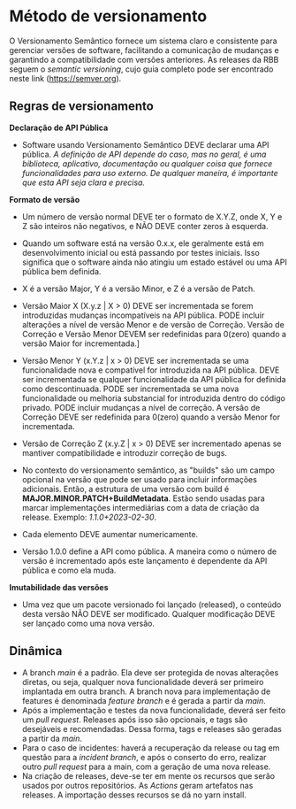 # Método de versionamento 

O Versionamento Semântico fornece um sistema claro e consistente para gerenciar versões de software, facilitando a comunicação de mudanças e garantindo a compatibilidade com versões anteriores. As releases da RBB seguem o _semantic versioning_, cujo guia completo pode ser encontrado neste link (https://semver.org). 


## Regras de versionamento

**Declaração de API Pública**
* Software usando Versionamento Semântico DEVE declarar uma API pública. _A definição de API depende do caso, mas no geral, é uma biblioteca, aplicativo, documentação ou qualquer coisa que fornece funcionalidades para uso externo. De qualquer maneira, é importante que esta API seja clara e precisa._

**Formato de versão**
* Um número de versão normal DEVE ter o formato de X.Y.Z, onde X, Y e Z são inteiros não negativos, e NÃO DEVE conter zeros à esquerda.
* Quando um software está na versão 0.x.x, ele geralmente está em desenvolvimento inicial ou está passando por testes iniciais. Isso significa que o software ainda não atingiu um estado estável ou uma API pública bem definida.
* X é a versão Major, Y é a versão Minor, e Z é a versão de Patch. 
* Versão Maior X (X.y.z | X > 0) DEVE ser incrementada se forem introduzidas mudanças incompatíveis na API pública. PODE incluir alterações a nível de versão Menor e de versão de Correção. Versão de Correção e Versão Menor DEVEM ser redefinidas para 0(zero) quando a versão Maior for incrementada.]
* Versão Menor Y (x.Y.z | x > 0) DEVE ser incrementada se uma funcionalidade nova e compatível for introduzida na API pública. DEVE ser incrementada se qualquer funcionalidade da API pública for definida como descontinuada. PODE ser incrementada se uma nova funcionalidade ou melhoria substancial for introduzida dentro do código privado. PODE incluir mudanças a nível de correção. A versão de Correção DEVE ser redefinida para 0(zero) quando a versão Menor for incrementada.
* Versão de Correção Z (x.y.Z | x > 0) DEVE ser incrementado apenas se mantiver compatibilidade e introduzir correção de bugs.
* No contexto do versionamento semântico, as "builds" são um campo opcional na versão que pode ser usado para incluir informações adicionais. Então, a estrutura de uma versão com build é **MAJOR.MINOR.PATCH+BuildMetadata**. Estão sendo usadas para marcar implementações intermediárias com a data de criação da release. Exemplo: _1.1.0+2023-02-30_.

* Cada elemento DEVE aumentar numericamente.
* Versão 1.0.0 define a API como pública. A maneira como o número de versão é incrementado após este lançamento é dependente da API pública e como ela muda.

**Imutabilidade das versões**
* Uma vez que um pacote versionado foi lançado (released), o conteúdo desta versão NÃO DEVE ser modificado. Qualquer modificação DEVE ser lançado como uma nova versão.

## Dinâmica

* A branch _main_ é a padrão. Ela deve ser protegida de novas alterações diretas, ou seja, qualquer nova funcionalidade deverá ser primeiro implantada em outra branch. A branch nova para implementação de features é denominada _feature branch_ e é gerada a partir da _main_.
* Após a implementação e testes da nova funcionalidade, deverá ser feito um _pull request_. Releases após isso são opcionais, e tags são desejáveis e recomendadas. Dessa forma, tags e releases são geradas a partir da _main_.
* Para o caso de incidentes: haverá a recuperação da release ou tag em questão para a _incident branch_, e após o conserto do erro, realizar outro _pull request_ para a main, com a geração de uma nova release.
* Na criação de releases, deve-se ter em mente os recursos que serão usados por outros repositórios. As _Actions_ geram artefatos nas releases. A importação desses recursos se dá no yarn install.
